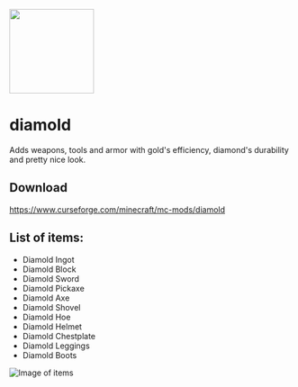 <a href="https://www.curseforge.com/minecraft/mc-mods/fabric-api"><img src="https://i.imgur.com/Ol1Tcf8.png" width="150"></a>

# diamold

Adds weapons, tools and armor with gold's efficiency, diamond's durability and pretty nice look.

## Download

https://www.curseforge.com/minecraft/mc-mods/diamold

## List of items:

* Diamold Ingot
* Diamold Block
* Diamold Sword
* Diamold Pickaxe
* Diamold Axe
* Diamold Shovel
* Diamold Hoe
* Diamold Helmet
* Diamold Chestplate
* Diamold Leggings
* Diamold Boots

![Image of items](https://raw.githubusercontent.com/xVemu/diamold/master/2020-10-24_17.02.27.png)
